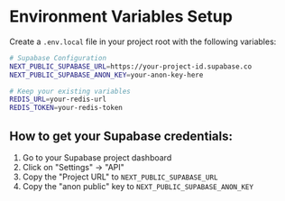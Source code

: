 # Environment Variables Setup

Create a `.env.local` file in your project root with the following variables:

```bash
# Supabase Configuration
NEXT_PUBLIC_SUPABASE_URL=https://your-project-id.supabase.co
NEXT_PUBLIC_SUPABASE_ANON_KEY=your-anon-key-here

# Keep your existing variables
REDIS_URL=your-redis-url
REDIS_TOKEN=your-redis-token
```

## How to get your Supabase credentials:

1. Go to your Supabase project dashboard
2. Click on "Settings" → "API"
3. Copy the "Project URL" to `NEXT_PUBLIC_SUPABASE_URL`
4. Copy the "anon public" key to `NEXT_PUBLIC_SUPABASE_ANON_KEY` 